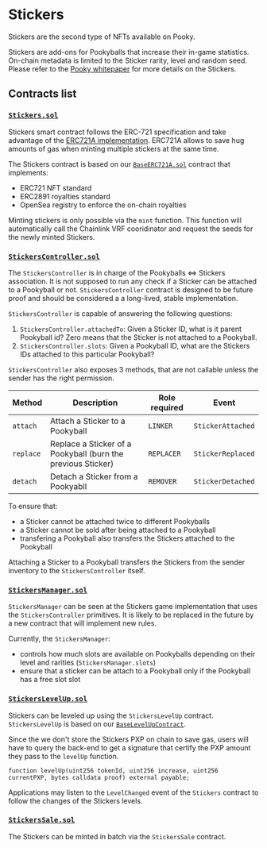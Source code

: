 # Stickers

Stickers are the second type of NFTs available on Pooky.

Stickers are add-ons for Pookyballs that increase their in-game statistics.
On-chain metadata is limited to the Sticker rarity, level and random seed.
Please refer to the [Pooky whitepaper](https://whitepaper.pooky.gg/stickers) for more details on the Stickers.

## Contracts list

### [`Stickers.sol`](../src/tokens/Stickers.sol)

Stickers smart contract follows the ERC-721 specification and take advantage of the [ERC721A implementation](https://github.com/chiru-labs/ERC721A#readme).
ERC721A allows to save hug amounts of gas when minting multiple stickers at the same time.

The Stickers contract is based on our [`BaseERC721A.sol`](../src/base/BaseERC721A.sol) contract that implements:

- ERC721 NFT standard
- ERC2891 royalties standard
- OpenSea registry to enforce the on-chain royalties

Minting stickers is only possible via the `mint` function.
This function will automatically call the Chainlink VRF cooridinator and request the seeds for the newly minted Stickers.

### [`StickersController.sol`](../src/game/StickersController.sol)

The `StickersController` is in charge of the Pookyballs <=> Stickers association.
It is not supposed to run any check if a Sticker can be attached to a Pookyball or not.
`StickersController` contract is designed to be future proof and should be considered a a long-lived, stable implementation.

`StickersController` is capable of answering the following questions:

1. `StickersController.attachedTo`: Given a Sticker ID, what is it parent Pookyball id? Zero means that the Sticker is not attached to a Pookyball.
2. `StickersController.slots`: Given a Pookyball ID, what are the Stickers IDs attached to this particular Pookyball?

`StickersController` also exposes 3 methods, that are not callable unless the sender has the right permission.

| Method    | Description                                                  | Role required | Event             |
| --------- | ------------------------------------------------------------ | ------------- | ----------------- |
| `attach`  | Attach a Sticker to a Pookyball                              | `LINKER`      | `StickerAttached` |
| `replace` | Replace a Sticker of a Pookyball (burn the previous Sticker) | `REPLACER`    | `StickerReplaced` |
| `detach`  | Detach a Sticker from a Pookyabll                            | `REMOVER`     | `StickerDetached` |

To ensure that:

- a Sticker cannot be attached twice to different Pookyballs
- a Sticker cannot be sold after being attached to a Pookyball
- transfering a Pookyball also transfers the Stickers attached to the Pookyball

Attaching a Sticker to a Pookyball transfers the Stickers from the sender inventory to the `StickersController` itself.

### [`StickersManager.sol`](../src/game/StickersManager.sol)

`StickersManager` can be seen at the Stickers game implementation that uses the `StickersController` primitives.
It is likely to be replaced in the future by a new contract that will implement new rules.

Currently, the `StickersManager`:

- controls how much slots are available on Pookyballs depending on their level and rarities (`StickersManager.slots`)
- ensure that a sticker can be attach to a Pookyball only if the Pookyball has a free slot slot

### [`StickersLevelUp.sol`](../src/game/StickersLevelUp.sol)

Stickers can be leveled up using the `StickersLevelUp` contract.
`StickersLevelUp` is based on our [`BaseLevelUpContract`](../src/base/BaseLevelUp.sol).

Since the we don't store the Stickers PXP on chain to save gas, users will have to query the back-end to get a signature that certify the PXP amount they pass to the `levelUp` function.

```solidity
function levelUp(uint256 tokenId, uint256 increase, uint256 currentPXP, bytes calldata proof) external payable;
```

Applications may listen to the `LevelChanged` event of the `Stickers` contract to follow the changes of the Stickers levels.

### [`StickersSale.sol`](../src/mint/StickersSale.sol)

The Stickers can be minted in batch via the `StickersSale` contract.
